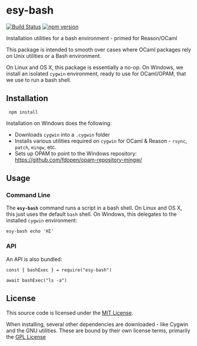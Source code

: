 # esy-bash
[![Build Status](https://bryphe.visualstudio.com/esy-bash/_apis/build/status/bryphe.esy-bash)](https://bryphe.visualstudio.com/esy-bash/_build/latest?definitionId=7)
[![npm version](https://badge.fury.io/js/esy-bash.svg)](https://badge.fury.io/js/esy-bash)

Installation utilities for a bash environment - primed for Reason/OCaml


This package is intended to smooth over cases where OCaml packages rely on Unix utilities or a Bash environment.

On Linux and OS X, this package is essentially a no-op. On Windows, we install an isolated `cygwin` environment, ready to use for OCaml/OPAM, that we use to run a bash shell.


## Installation

```
 npm install
```

Installation on Windows does the following:
- Downloads `cygwin` into a `.cygwin` folder
- Installs various utilities required on `cygwin` for OCaml & Reason - `rsync`, `patch`, `mingw`, etc.
- Sets up OPAM to point to the Windows repository: https://github.com/fdopen/opam-repository-mingw/

## Usage

### Command Line

The __`esy-bash`__ command runs a script in a bash shell. On Linux and OS X, this just uses the default `bash` shell. On Windows, this delegates to the installed `cygwin` environment:

```
esy-bash echo 'HI'
```

### API

An API is also bundled:

```
const { bashExec } = require("esy-bash")

await bashExec("ls -a")
```

## License

This source code is licensed under the [MIT License](./LICENSE).

When installing, several other dependencies are downloaded - like Cygwin and the GNU utilities. These are bound by their own license terms, primarily the [GPL License](https://en.wikipedia.org/wiki/GNU_General_Public_License)


